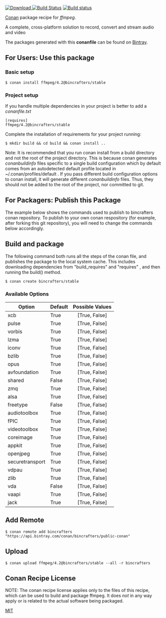 [![Download](https://api.bintray.com/packages/bincrafters/public-conan/ffmpeg%3Abincrafters/images/download.svg) ](https://bintray.com/bincrafters/public-conan/ffmpeg%3Abincrafters/_latestVersion)
[![Build Status](https://travis-ci.com/bincrafters/conan-ffmpeg.svg?branch=stable%2F4.2)](https://travis-ci.com/bincrafters/conan-ffmpeg)
[![Build status](https://ci.appveyor.com/api/projects/status/github/bincrafters/conan-ffmpeg?branch=stable%2F4.2&svg=true)](https://ci.appveyor.com/project/bincrafters/conan-ffmpeg)

[Conan](https://conan.io) package recipe for *ffmpeg*.

A complete, cross-platform solution to record, convert and stream audio and video

The packages generated with this **conanfile** can be found on [Bintray](https://bintray.com/bincrafters/public-conan/ffmpeg%3Abincrafters).

## For Users: Use this package

### Basic setup

    $ conan install ffmpeg/4.2@bincrafters/stable

### Project setup

If you handle multiple dependencies in your project is better to add a *conanfile.txt*

    [requires]
    ffmpeg/4.2@bincrafters/stable


Complete the installation of requirements for your project running:

    $ mkdir build && cd build && conan install ..

Note: It is recommended that you run conan install from a build directory and not the root of the project directory.  This is because conan generates *conanbuildinfo* files specific to a single build configuration which by default comes from an autodetected default profile located in ~/.conan/profiles/default .  If you pass different build configuration options to conan install, it will generate different *conanbuildinfo* files.  Thus, they should not be added to the root of the project, nor committed to git.

## For Packagers: Publish this Package

The example below shows the commands used to publish to bincrafters conan repository. To publish to your own conan respository (for example, after forking this git repository), you will need to change the commands below accordingly.

## Build and package

The following command both runs all the steps of the conan file, and publishes the package to the local system cache.  This includes downloading dependencies from "build_requires" and "requires" , and then running the build() method.

    $ conan create bincrafters/stable


### Available Options
| Option        | Default | Possible Values  |
| ------------- |:----------------- |:------------:|
| xcb      | True |  [True, False] |
| pulse      | True |  [True, False] |
| vorbis      | True |  [True, False] |
| lzma      | True |  [True, False] |
| iconv      | True |  [True, False] |
| bzlib      | True |  [True, False] |
| opus      | True |  [True, False] |
| avfoundation      | True |  [True, False] |
| shared      | False |  [True, False] |
| zmq      | True |  [True, False] |
| alsa      | True |  [True, False] |
| freetype      | False |  [True, False] |
| audiotoolbox      | True |  [True, False] |
| fPIC      | True |  [True, False] |
| videotoolbox      | True |  [True, False] |
| coreimage      | True |  [True, False] |
| appkit      | True |  [True, False] |
| openjpeg      | True |  [True, False] |
| securetransport      | True |  [True, False] |
| vdpau      | True |  [True, False] |
| zlib      | True |  [True, False] |
| vda      | False |  [True, False] |
| vaapi      | True |  [True, False] |
| jack      | True |  [True, False] |

## Add Remote

    $ conan remote add bincrafters "https://api.bintray.com/conan/bincrafters/public-conan"

## Upload

    $ conan upload ffmpeg/4.2@bincrafters/stable --all -r bincrafters


## Conan Recipe License

NOTE: The conan recipe license applies only to the files of this recipe, which can be used to build and package ffmpeg.
It does *not* in any way apply or is related to the actual software being packaged.

[MIT](https://github.com/bincrafters/conan-ffmpeg.git/blob/testing/4.2/LICENSE.md)
